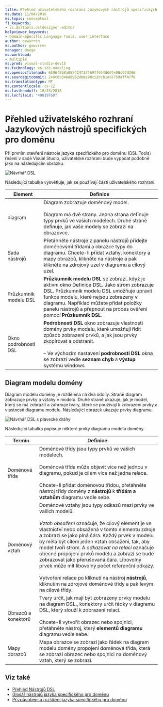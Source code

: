 ```yaml
---
title: Přehled uživatelského rozhraní Jazykových nástrojů specifických pro doménu
ms.date: 11/04/2016
ms.topic: conceptual
f1_keywords:
- vs.dsltools.dsldesigner.editor
helpviewer_keywords:
- Domain-Specific Language Tools, user interface
author: gewarren
ms.author: gewarren
manager: douge
ms.workload:
- multiple
ms.prod: visual-studio-dev15
ms.technology: vs-ide-modeling
ms.openlocfilehash: 6196f8b8a058424732469ff954d607e00c97d396
ms.sourcegitcommit: 240c8b34e80952d00e90c52dcb1a077b9aff47f6
ms.translationtype: MT
ms.contentlocale: cs-CZ
ms.lasthandoff: 10/23/2018
ms.locfileid: "49819768"
---
```

# <a name="overview-of-the-domain-specific-language-tools-user-interface"></a>Přehled uživatelského rozhraní Jazykových nástrojů specifických pro doménu
Při prvním otevření nástroje jazyka specifického pro doménu (DSL Tools) řešení v sadě Visual Studio, uživatelské rozhraní bude vypadat podobně jako na následujícím obrázku.

 ![Návrhář DSL](../modeling/media/dsl_designer.png)

 Následující tabulka vysvětluje, jak se používají částí uživatelského rozhraní.

|**Element**|**Definice**|
|-|-|
|diagram|Diagram zobrazuje doménový model.<br /><br /> Diagram má dvě strany. Jedna strana definuje typy prvků ve vašich modelech. Druhé straně definuje, jak vaše modely se zobrazí na obrazovce.|
|Sada nástrojů|Přetáhněte nástroje z panelu nástrojů přidejte doménovými třídami a obrazce typy do diagramu. Chcete-li přidat vztahy, konektory a mapy obrazců, klikněte na nástroje a pak klikněte na zdrojový uzel v diagramu a cílový uzel.|
|Průzkumník modelu DSL|**Průzkumník modelu DSL** se zobrazí, když je aktivní okno Definice DSL. Jako strom zobrazuje DSL. Průzkumník modelu DSL umožňuje upravit funkce modelu, které nejsou zobrazeny v diagramu. Například můžete přidat položky panelu nástrojů a přepnout na proces ověření pomocí **Průzkumník DSL**.|
|Okno podrobností DSL|**Podrobnosti DSL** okno zobrazuje vlastnosti domény prvky modelu, které umožňují řídit způsob zobrazení prvků, a jak jsou prvky zkopírovat a odstranit.<br /><br /> – Ve výchozím nastavení **podrobnosti DSL** okna se zobrazí vedle **seznam chyb** a **výstup** systému windows.|

## <a name="the-domain-model-diagram"></a>Diagram modelu domény
 Diagram modelu domény je rozdělena na dva oddíly. Straně diagram zobrazuje prvky a vztahy v modelu. Druhé straně ukazuje, jak je model, který se má zobrazit a zahrnuje tvary, které se používají k zobrazení prvky a vlastnosti diagramu modelu. Následující obrázek ukazuje prvky diagramu.

 ![Návrhář DSL s plavecké dráhy](../modeling/media/dsl_desinger.png)

 Následující tabulka popisuje některé prvky diagramu modelu domény.

|**Termín**|**Definice**|
|-|-|
|Doménová třída|Doménové třídy jsou typy prvků ve vašich modelech.<br /><br /> Doménová třída může objevit více než jednou v diagramu, pokud je cílem více než jedna relace.<br /><br /> Chcete-li přidat doménovou třídou, přetáhněte nástroj třídy domény z **nástrojů** k **třídám a vztahům** diagramu vedle sebe.|
|Doménový vztah|Doménové vztahy jsou typy odkazů mezi prvky ve vašich modelů.<br /><br /> *Vztah obsažení* označuje, že cílový element je ve vlastnictví nebo obsažená v tomto elementu zdroje a zobrazí se jako plná čára. Každý prvek v modelu by měla být cílem jeden vztah obsažení, tak, aby model tvoří strom. A *odkazovat na relaci* označuje obecné propojení prvků modelu a zobrazí se bude zobrazovat jako přerušovaná čára. Libovolný prvek může mít libovolný počet referenční odkazy.<br /><br /> Vytvoření relace po kliknutí na nástroj **nástrojů**, kliknutím na zdrojové doménové třídy a pak levým na cílové třídy.|
|Obrazců a konektorů|Tvary určit, jak mají být zobrazeny prvky modelu na diagram DSL., konektory určit řádky v diagramu DSL, který slouží k zobrazení relací.<br /><br /> Chcete-li vytvořit obrazec nebo spojnici, přetáhněte nástroj, který **elementů diagramu** diagramu vedle sebe.|
|Mapy obrazců|Mapa obrazce se zobrazí jako řádek na diagram modelu domény propojení doménová třída, která se zobrazí obrazec nebo spojnici na doménový vztah, který se zobrazí.|

## <a name="see-also"></a>Viz také

- [Přehled Nástrojů DSL](../modeling/overview-of-domain-specific-language-tools.md)
- [Glosář nástrojů jazyka specifického pro doménu](http://msdn.microsoft.com/ca5e84cb-a315-465c-be24-76aa3df276aa)
- [Přizpůsobení a rozšíření jazyka specifického pro doménu](../modeling/customizing-and-extending-a-domain-specific-language.md)